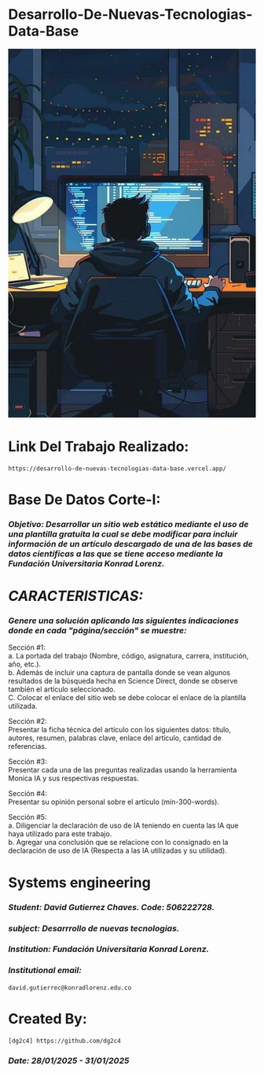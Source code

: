 # Desarrollo-De-Nuevas-Tecnologias-Data-Base
<p align="center">
  <img width="600" height="750" src="Assets/Developer programmer-Программист-разработчик.jpeg" alt="Desarrollo-De-Nuevas-Tecnologias-Data-Base">
</p>

# Link Del Trabajo Realizado:
    https://desarrollo-de-nuevas-tecnologias-data-base.vercel.app/

# Base De Datos Corte-I:
### *Objetivo: Desarrollar un sitio web estático mediante el uso de una plantilla gratuita la cual se debe modificar para incluir información de un artículo descargado de una de las bases de datos científicas a las que se tiene acceso mediante la Fundación Universitaria Konrad Lorenz.*


# *CARACTERISTICAS:*
### *Genere una solución aplicando las siguientes indicaciones donde en cada "página/sección" se muestre:*
Sección #1:\
a. La portada del trabajo (Nombre, código, asignatura, carrera, institución, año, etc.).\
b. Además de incluir una captura de pantalla donde se vean algunos resultados de la búsqueda hecha en Science Direct, donde se observe también el artículo seleccionado.\
C. Colocar el enlace del sitio web se debe colocar el enlace de la plantilla utilizada.


Sección #2:\
Presentar la ficha técnica del artículo con los siguientes datos: título, autores, resumen, palabras clave, enlace del artículo, cantidad de referencias.

Sección #3:\
Presentar cada una de las preguntas realizadas usando la herramienta Monica IA y sus respectivas respuestas.

Sección #4:\
Presentar su opinión personal sobre el artículo (mín-300-words).

Sección #5:\
a. Diligenciar la declaración de uso de IA teniendo en cuenta las IA que haya utilizado para este trabajo.\
b. Agregar una conclusión que se relacione con lo consignado en la declaración de uso de IA (Respecta a las IA utilizadas y su utilidad).


# Systems engineering
### *Student: David Gutierrez Chaves. Code: 506222728.* 
### *subject: Desarrrollo de nuevas tecnologias.*
### *Institution: Fundación Universitaria Konrad Lorenz.*

### *Institutional email:* 
    david.gutierrec@konradlorenz.edu.co  

# Created By:
    [dg2c4] https://github.com/dg2c4

### *Date: 28/01/2025 - 31/01/2025*
